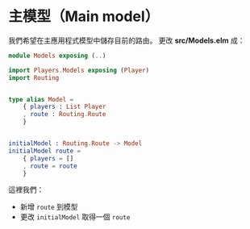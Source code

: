 # 主模型（Main model）

我們希望在主應用程式模型中儲存目前的路由。
更改 __src/Models.elm__ 成：

```elm
module Models exposing (..)

import Players.Models exposing (Player)
import Routing


type alias Model =
    { players : List Player
    , route : Routing.Route
    }


initialModel : Routing.Route -> Model
initialModel route =
    { players = []
    , route = route
    }
```

這裡我們：

- 新增 `route` 到模型
- 更改 `initialModel` 取得一個 `route`
